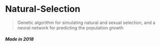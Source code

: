 # Natural-Selection

> Genetic algorithm for simulating natural and sexual selection, and a neural network for predicting the population growth
##### Made in 2018

